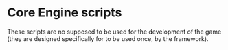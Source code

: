 # Core Engine scripts

These scripts are no supposed to be used for the development of the game (they are designed specifically for to be used once, by the framework).